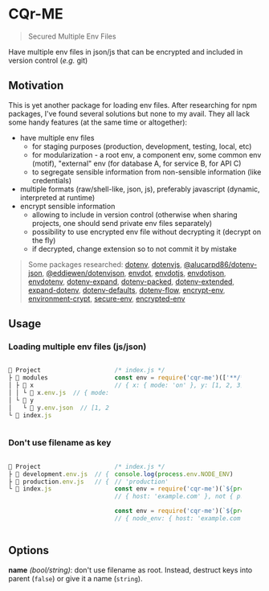 # CQr-ME

> Secured Multiple Env Files

Have multiple env files in json/js that can be encrypted and included in version control (_e.g._ git)

## Motivation

This is yet another package for loading env files. After researching for npm packages, I've found several solutions but none to my avail. They all lack some handy features (at the same time or altogether):

* have multiple env files
  * for staging purposes (production, development, testing, local, etc)
  * for modularization - a root env, a component env, some common env (motif), "external" env (for database A, for service B, for API C)
  * to segregate sensible information from non-sensible information (like credentials)
* multiple formats (raw/shell-like, json, js), preferably javascript (dynamic, interpreted at runtime)
* encrypt sensible information
  * allowing to include in version control (otherwise when sharing projects, one should send private env files separately)
  * possibility to use encrypted env file without decrypting it (decrypt on the fly)
  * if decrypted, change extension so to not commit it by mistake

> Some packages researched: [dotenv](https://www.npmjs.com/package/dotenv), [dotenvjs](https://www.npmjs.com/package/dotenvjs), [@alucarpd86/dotenv-json](https://www.npmjs.com/package/@alucarpd86/dotenv-json), [@eddiewen/dotenvjson](https://www.npmjs.com/package/@eddiewen/dotenvjson), [envdot](https://www.npmjs.com/package/envdot), [envdotjs](https://www.npmjs.com/package/envdotjs), [envdotjson](https://www.npmjs.com/package/envdotjson), [envdotenv](https://www.npmjs.com/package/envdotenv), [dotenv-expand](https://www.npmjs.com/package/dotenv-expand), [dotenv-packed](https://www.npmjs.com/package/dotenv-packed), [dotenv-extended](https://www.npmjs.com/package/dotenv-extended), [expand-dotenv](https://www.npmjs.com/package/expand-dotenv), [dotenv-defaults](https://www.npmjs.com/package/dotenv-defaults), [dotenv-flow](https://www.npmjs.com/package/dotenv-flow), [encrypt-env](https://www.npmjs.com/package/encrypt-env), [environment-crypt](https://www.npmjs.com/package/environment-crypt), [secure-env](https://www.npmjs.com/package/secure-env), [encrypted-env](https://www.npmjs.com/package/encrypted-env)

## Usage

<style>
/*
.example {
  column-count: 2;
  column-rule: 1px dotted #e0e0e0
}
*/

.folders {
  float: left;
  width: 40%;
  margin-right: 10px;
}

.usage {
  float: left;
  width: 50%;
}

.example:after {
  content: "";
  display: table;
  clear: both;
}
</style>

### Loading multiple env files (js/json)

<div class="example">
  <div class="folders">

  ```js
  📂 Project
  ├ 📂 modules
  │ ├ 📂 x
  │ │ └ 📄 x.env.js  // { mode: 'on' }
  │ └ 📂 y
  │   └ 📄 y.env.json  // [1, 2, 3]
  └ 📄 index.js
  ```

  </div>
  <div class="usage">

  ```js
  /* index.js */
  const env = require('cqr-me')(['**/*.env.js', 'tests/A/*.env.json'])
  // { x: { mode: 'on' }, y: [1, 2, 3] }
  ```

  </div>
</div>

### Don't use filename as key

<div class="example">
  <div class="folders">

  ```js
  📂 Project
  ├ 📄 development.env.js  // { host: 'localhost' }
  ├ 📄 production.env.js   // { host: 'example.com' }
  └ 📄 index.js
  ```

  </div>
  <div class="usage">

  ```js
  /* index.js */
  console.log(process.env.NODE_ENV)
  // 'production'
  const env = require('cqr-me')(`${process.env.NODE_ENV}.js`, { name: false )
  // { host: 'example.com' }, not { production: { host: 'example.com' }}

  const env = require('cqr-me')(`${process.env.NODE_ENV}.js`, { name: 'node_env' })
  // { node_env: { host: 'example.com' }}
  ```

  </div>
</div>

## Options

**name** _(bool/string)_: don't use filename as root. Instead, destruct keys into parent (`false`) or give it a name (`string`).
